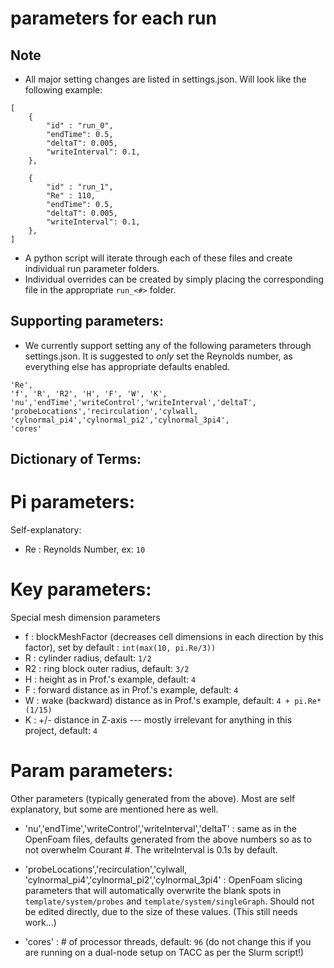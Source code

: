 # parameters for each run

## Note

- All major setting changes are listed in settings.json. Will look like the following example:
```
[
    {
        "id" : "run_0",
        "endTime": 0.5,
        "deltaT": 0.005,
        "writeInterval": 0.1,
    },

    {
        "id" : "run_1",
        "Re" : 110,
        "endTime": 0.5,
        "deltaT": 0.005,
        "writeInterval": 0.1,
    },
]
```
- A python script will iterate through each of these files and create individual run parameter folders.
- Individual overrides can be created by simply placing the corresponding file in the appropriate `run_<#>` folder.

## Supporting parameters:

- We currently support setting any of the following parameters through settings.json. It is suggested to <i>only</i> set the Reynolds number, as everything else has appropriate defaults enabled.
```
'Re',
'f', 'R', 'R2', 'H', 'F', 'W', 'K',
'nu','endTime','writeControl','writeInterval','deltaT',
'probeLocations','recirculation','cylwall,
'cylnormal_pi4','cylnormal_pi2','cylnormal_3pi4',
'cores'
```

## Dictionary of Terms:

# Pi parameters:  

Self-explanatory:

- Re : Reynolds Number, ex: `10`

# Key parameters:

Special mesh dimension parameters

- f : blockMeshFactor (decreases cell dimensions in each direction by this factor), set by default : `int(max(10, pi.Re/3))`
- R : cylinder radius, default: `1/2`
- R2 : ring block outer radius, default: `3/2`
- H : height as in Prof.'s example, default: `4`
- F : forward distance as in Prof.'s example, default: `4`
- W : wake (backward) distance as in Prof.'s example, default: `4 + pi.Re*(1/15)`
- K : +/- distance in Z-axis --- mostly irrelevant for anything in this project, default: `4`

# Param parameters:

Other parameters (typically generated from the above). Most are self explanatory, but some are mentioned here as well.

- 'nu','endTime','writeControl','writeInterval','deltaT' : same as in the OpenFoam files, defaults generated from the above numbers so as to not overwhelm Courant #. The writeInterval is 0.1s by default.

- 'probeLocations','recirculation','cylwall, 'cylnormal_pi4','cylnormal_pi2','cylnormal_3pi4' : OpenFoam slicing parameters that will automatically overwrite the blank spots in `template/system/probes` and `template/system/singleGraph`. Should not be edited directly, due to the size of these values. (This still needs work...)

- 'cores' : # of processor threads, default: `96` (do not change this if you are running on a dual-node setup on TACC as per the Slurm script!)
